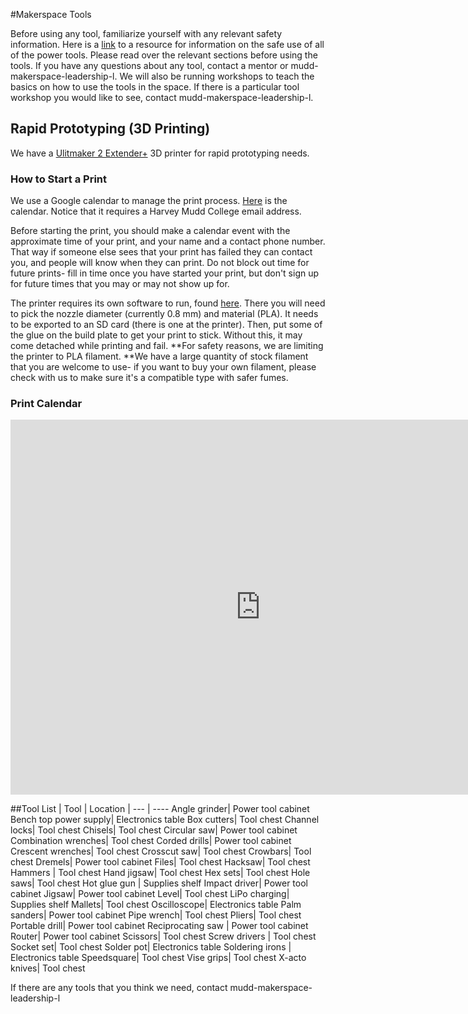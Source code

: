 #Makerspace Tools

Before using any tool, familiarize yourself with any relevant safety information. Here is a [link](http://powertoolinstitute.com/pti-pages/ed-tool-specific.asp) to a resource for information on the safe use of all of the power tools. Please read over the relevant sections before using the tools. If you have any questions about any tool, contact a mentor or mudd-makerspace-leadership-l. We will also be running workshops to teach the basics on how to use the tools in the space. If there is a particular tool workshop you would like to see, contact mudd-makerspace-leadership-l.

## Rapid Prototyping (3D Printing)

We have a [Ulitmaker 2 Extender+](https://ultimaker.com/en/products/ultimaker-2-plus) 3D printer for rapid prototyping needs. 


### How to Start a Print

We use a Google calendar to manage the print process. [Here](
https://calendar.google.com/calendar?cid=Zy5obWMuZWR1X3Z0bGQxNTJqcnA0bGdjbTVhb3I1OTFwb29zQGdyb3VwLmNhbGVuZGFyLmdvb2dsZS5jb20)  is the calendar. Notice that it requires a Harvey Mudd College email address.

Before starting the print, you should make a calendar event with the approximate time of your print, and your name and a contact phone number. That way if someone else sees that your print has failed they can contact you, and people will know when they can print. Do not block out time for future prints- fill in time once you have started your print, but don't sign up for future times that you may or may not show up for.

The printer requires its own software to run, found [here](https://ultimaker.com/en/products/ultimaker-cura-software). There you will need to pick the nozzle diameter (currently 0.8 mm) and material (PLA). It needs to be exported to an SD card (there is one at the printer). Then, put some of the glue on the build plate to get your print to stick. Without this, it may come detached while printing and fail. **For safety reasons, we are limiting the printer to PLA filament. **We have a large quantity of stock filament that you are welcome to use- if you want to buy your own filament, please check with us to make sure it's a compatible type with safer fumes.

### Print Calendar
<iframe src="https://calendar.google.com/calendar/embed?src=g.hmc.edu_vtld152jrp4lgcm5aor591poos%40group.calendar.google.com&ctz=America%2FLos_Angeles" style="border: 0" width="800" height="600" frameborder="0" scrolling="no"></iframe>

##Tool List
| Tool | Location |
--- | ---- 
Angle grinder| Power tool cabinet
Bench top power supply| Electronics table
Box cutters| Tool chest
Channel locks| Tool chest
Chisels| Tool chest
Circular saw| Power tool cabinet
Combination wrenches| Tool chest
Corded drills| Power tool cabinet
Crescent wrenches| Tool chest
Crosscut saw| Tool chest
Crowbars| Tool chest
Dremels| Power tool cabinet
Files| Tool chest
Hacksaw| Tool chest
Hammers | Tool chest
Hand jigsaw| Tool chest
Hex sets| Tool chest
Hole saws| Tool chest
Hot glue gun | Supplies shelf
Impact driver| Power tool cabinet
Jigsaw| Power tool cabinet
Level| Tool chest
LiPo charging| Supplies shelf
Mallets| Tool chest
Oscilloscope| Electronics table
Palm sanders| Power tool cabinet
Pipe wrench| Tool chest
Pliers| Tool chest
Portable drill| Power tool cabinet
Reciprocating saw | Power tool cabinet
Router| Power tool cabinet
Scissors| Tool chest
Screw drivers | Tool chest
Socket set| Tool chest
Solder pot| Electronics table
Soldering irons | Electronics table
Speedsquare| Tool chest
Vise grips| Tool chest
X-acto knives| Tool chest

If there are any tools that you think we need, contact mudd-makerspace-leadership-l


